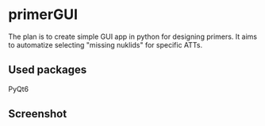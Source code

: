 # primerGUI
The plan is to create simple GUI app in python for designing primers. It aims to automatize selecting "missing nuklids" for specific ATTs.

## Used packages
PyQt6

## Screenshot
